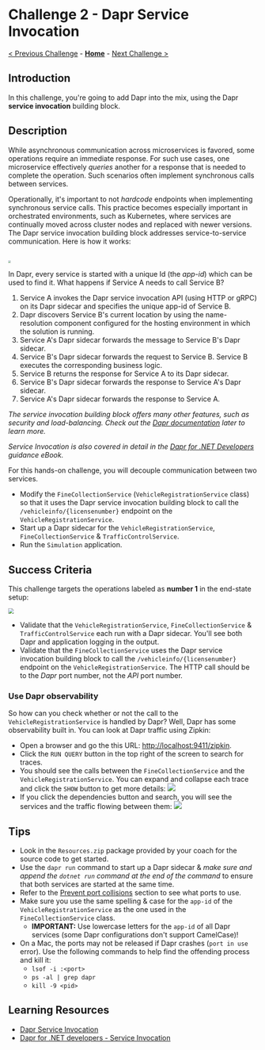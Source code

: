 # Challenge 2 - Dapr Service Invocation

[< Previous Challenge](./Challenge-01.md) - **[Home](../README.md)** - [Next Challenge >](./Challenge-03.md)

## Introduction

In this challenge, you're going to add Dapr into the mix, using the Dapr **service invocation** building block.

## Description

While asynchronous communication across microservices is favored, some operations require an immediate response. For such use cases, one microservice effectively _queries_ another for a response that is needed to complete the operation. Such scenarios often implement synchronous calls between services.

Operationally, it's important to not _hardcode_ endpoints when implementing synchronous service calls. This practice becomes especially important in orchestrated environments, such as Kubernetes, where services are continually moved across cluster nodes and replaced with newer versions. The Dapr service invocation building block addresses service-to-service communication. Here is how it works:

<img src="../images/Challenge-02/service-invocation.png" style="zoom: 33%;padding-top: 50px;" />

In Dapr, every service is started with a unique Id (the _app-id_) which can be used to find it. What happens if Service A needs to call Service B?

1. Service A invokes the Dapr service invocation API (using HTTP or gRPC) on its Dapr sidecar and specifies the unique app-id of Service B.
1. Dapr discovers Service B's current location by using the name-resolution component configured for the hosting environment in which the solution is running.
1. Service A's Dapr sidecar forwards the message to Service B's Dapr sidecar.
1. Service B's Dapr sidecar forwards the request to Service B. Service B executes the corresponding business logic.
1. Service B returns the response for Service A to its Dapr sidecar.
1. Service B's Dapr sidecar forwards the response to Service A's Dapr sidecar.
1. Service A's Dapr sidecar forwards the response to Service A.

_The service invocation building block offers many other features, such as security and load-balancing. Check out the [Dapr documentation](https://docs.dapr.io/developing-applications/building-blocks/service-invocation/service-invocation-overview/) later to learn more._

_Service Invocation is also covered in detail in the [Dapr for .NET Developers](https://docs.microsoft.com/dotnet/architecture/dapr-for-net-developers/service-invocation) guidance eBook._

For this hands-on challenge, you will decouple communication between two services.

- Modify the `FineCollectionService` (`VehicleRegistrationService` class) so that it uses the Dapr service invocation building block to call the `/vehicleinfo/{licensenumber}` endpoint on the `VehicleRegistrationService`.
- Start up a Dapr sidecar for the `VehicleRegistrationService`, `FineCollectionService` & `TrafficControlService`.
- Run the `Simulation` application.

## Success Criteria

This challenge targets the operations labeled as **number 1** in the end-state setup:

<img src="../images/Challenge-02/dapr-setup-assignment02.png" style="zoom: 67%;" />

- Validate that the `VehicleRegistrationService`, `FineCollectionService` & `TrafficControlService` each run with a Dapr sidecar. You'll see both Dapr and application logging in the output.
- Validate that the `FineCollectionService` uses the Dapr service invocation building block to call the `/vehicleinfo/{licensenumber}` endpoint on the `VehicleRegistrationService`. The HTTP call should be to the _Dapr_ port number, not the _API_ port number.

### Use Dapr observability

So how can you check whether or not the call to the `VehicleRegistrationService` is handled by Dapr? Well, Dapr has some observability built in. You can look at Dapr traffic using Zipkin:

- Open a browser and go the this URL: [http://localhost:9411/zipkin](http://localhost:9411/zipkin).
- Click the `RUN QUERY` button in the top right of the screen to search for traces.
- You should see the calls between the `FineCollectionService` and the `VehicleRegistrationService`. You can expand and collapse each trace and click the `SHOW` button to get more details:
  ![](../images/Challenge-02/zipkin-traces.png)
- If you click the dependencies button and search, you will see the services and the traffic flowing between them:
  ![](../images/Challenge-02/zipkin-dependencies.gif)

## Tips

- Look in the `Resources.zip` package provided by your coach for the source code to get started.
- Use the `dapr run` command to start up a Dapr sidecar & _make sure and append the `dotnet run` command at the end of the command_ to ensure that both services are started at the same time.
- Refer to the [Prevent port collisions](./Resources/README.md#prevent-port-collisions) section to see what ports to use.
- Make sure you use the same spelling & case for the `app-id` of the `VehicleRegistrationService` as the one used in the `FineCollectionService` class.
  - **IMPORTANT:** Use lowercase letters for the `app-id` of all Dapr services (some Dapr configurations don't support CamelCase)!
- On a Mac, the ports may not be released if Dapr crashes (`port in use` error). Use the following commands to help find the offending process and kill it:
  - `lsof -i :<port>`
  - `ps -al | grep dapr`
  - `kill -9 <pid>`

## Learning Resources

- [Dapr Service Invocation](https://docs.dapr.io/developing-applications/building-blocks/service-invocation/service-invocation-overview/)
- [Dapr for .NET developers - Service Invocation](https://docs.microsoft.com/dotnet/architecture/dapr-for-net-developers/service-invocation)
